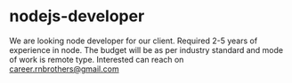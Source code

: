 # nodejs-developer
We are looking  node developer for our client. Required 2-5 years of experience in node. The budget will be as per industry standard and mode of work is remote type. Interested can reach on career.rnbrothers@gmail.com

